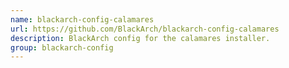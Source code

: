 ```yaml
---
name: blackarch-config-calamares
url: https://github.com/BlackArch/blackarch-config-calamares
description: BlackArch config for the calamares installer.
group: blackarch-config
---
```

